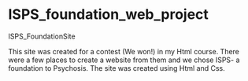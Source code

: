 # ISPS_foundation_web_project
ISPS_FoundationSite

This site was created for a contest (We won!) in my Html course. There were a few places to create a website from them and we chose ISPS-
a foundation to Psychosis.
The site was created using Html and Css.
